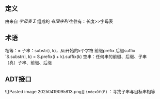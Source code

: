 ## 定义
由来自 *字母表 $\Sigma$* 组成的 *有限序列*
往往有：长度>>字母表
## 术语
相等：=
子串：substr(i, k)，从i开始的k个字符
前缀prefix
后缀suffix
`S.substr(i, k) = S.prefix(i + k).suffix(k)
空串：任何串的前缀、后缀、子串
（真）子串、前缀、后缀
## ADT接口
![[Pasted image 20250419095813.png]]
`indexOf(P)` ：寻找子串与目标串相等
